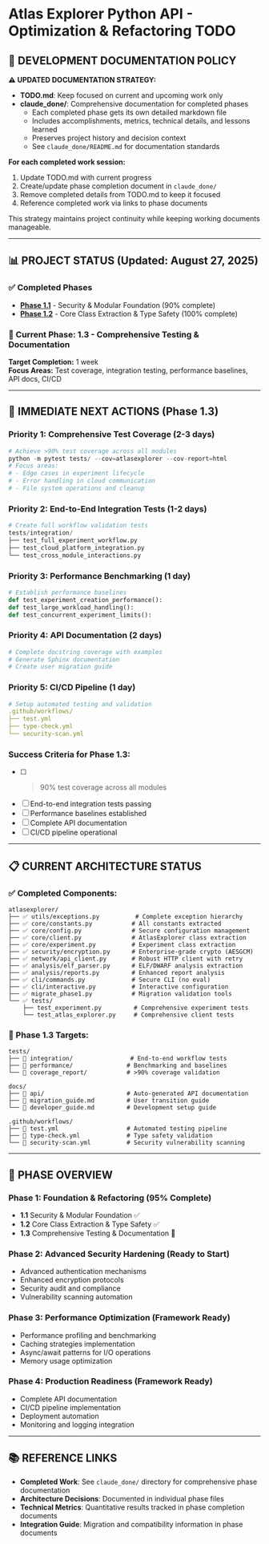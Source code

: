 # Atlas Explorer Python API - Optimization & Refactoring TODO

## 📝 DEVELOPMENT DOCUMENTATION POLICY

**⚠️ UPDATED DOCUMENTATION STRATEGY:**
- **TODO.md**: Keep focused on current and upcoming work only
- **claude_done/**: Comprehensive documentation for completed phases
  - Each completed phase gets its own detailed markdown file
  - Includes accomplishments, metrics, technical details, and lessons learned
  - Preserves project history and decision context
  - See `claude_done/README.md` for documentation standards

**For each completed work session:**
1. Update TODO.md with current progress
2. Create/update phase completion document in `claude_done/`
3. Remove completed details from TODO.md to keep it focused
4. Reference completed work via links to phase documents

This strategy maintains project continuity while keeping working documents manageable.

---

## 📊 PROJECT STATUS (Updated: August 27, 2025)

### ✅ Completed Phases
- **[Phase 1.1](./claude_done/phase1_1_security_modular_foundation.md)** - Security & Modular Foundation (90% complete)
- **[Phase 1.2](./claude_done/phase1_2_core_class_extraction.md)** - Core Class Extraction & Type Safety (100% complete)

### 🚀 Current Phase: 1.3 - Comprehensive Testing & Documentation

**Target Completion:** 1 week  
**Focus Areas:** Test coverage, integration testing, performance baselines, API docs, CI/CD

---

## 🚀 IMMEDIATE NEXT ACTIONS (Phase 1.3)

### Priority 1: Comprehensive Test Coverage (2-3 days)
```python
# Achieve >90% test coverage across all modules
python -m pytest tests/ --cov=atlasexplorer --cov-report=html
# Focus areas:
# - Edge cases in experiment lifecycle
# - Error handling in cloud communication
# - File system operations and cleanup
```

### Priority 2: End-to-End Integration Tests (1-2 days)
```python
# Create full workflow validation tests
tests/integration/
├── test_full_experiment_workflow.py
├── test_cloud_platform_integration.py
└── test_cross_module_interactions.py
```

### Priority 3: Performance Benchmarking (1 day)
```python
# Establish performance baselines
def test_experiment_creation_performance():
def test_large_workload_handling():
def test_concurrent_experiment_limits():
```

### Priority 4: API Documentation (2 days)
```python
# Complete docstring coverage with examples
# Generate Sphinx documentation
# Create user migration guide
```

### Priority 5: CI/CD Pipeline (1 day)
```yaml
# Setup automated testing and validation
.github/workflows/
├── test.yml
├── type-check.yml
└── security-scan.yml
```

### Success Criteria for Phase 1.3:
- [ ] >90% test coverage across all modules
- [ ] End-to-end integration tests passing
- [ ] Performance baselines established
- [ ] Complete API documentation
- [ ] CI/CD pipeline operational

---

## 📋 CURRENT ARCHITECTURE STATUS

### ✅ Completed Components:
```
atlasexplorer/
├── ✅ utils/exceptions.py          # Complete exception hierarchy
├── ✅ core/constants.py           # All constants extracted
├── ✅ core/config.py              # Secure configuration management  
├── ✅ core/client.py              # AtlasExplorer class extraction
├── ✅ core/experiment.py          # Experiment class extraction
├── ✅ security/encryption.py      # Enterprise-grade crypto (AESGCM)
├── ✅ network/api_client.py       # Robust HTTP client with retry
├── ✅ analysis/elf_parser.py      # ELF/DWARF analysis extraction
├── ✅ analysis/reports.py         # Enhanced report analysis
├── ✅ cli/commands.py             # Secure CLI (no eval)
├── ✅ cli/interactive.py          # Interactive configuration
├── ✅ migrate_phase1.py           # Migration validation tools
└── ✅ tests/
    ├── test_experiment.py         # Comprehensive experiment tests
    └── test_atlas_explorer.py     # Comprehensive client tests
```

### 🔄 Phase 1.3 Targets:
```
tests/
├── 🎯 integration/                # End-to-end workflow tests
├── 🎯 performance/               # Benchmarking and baselines
└── 🎯 coverage_report/           # >90% coverage validation

docs/
├── 🎯 api/                       # Auto-generated API documentation
├── 🎯 migration_guide.md         # User transition guide
└── 🎯 developer_guide.md         # Development setup guide

.github/workflows/
├── 🎯 test.yml                   # Automated testing pipeline
├── 🎯 type-check.yml             # Type safety validation
└── 🎯 security-scan.yml          # Security vulnerability scanning
```

---

## 🎯 PHASE OVERVIEW

### Phase 1: Foundation & Refactoring (95% Complete)
- **1.1** Security & Modular Foundation ✅
- **1.2** Core Class Extraction & Type Safety ✅
- **1.3** Comprehensive Testing & Documentation 🔄

### Phase 2: Advanced Security Hardening (Ready to Start)
- Advanced authentication mechanisms
- Enhanced encryption protocols
- Security audit and compliance
- Vulnerability scanning automation

### Phase 3: Performance Optimization (Framework Ready)
- Performance profiling and benchmarking
- Caching strategies implementation
- Async/await patterns for I/O operations
- Memory usage optimization

### Phase 4: Production Readiness (Framework Ready)
- Complete API documentation
- CI/CD pipeline implementation
- Deployment automation
- Monitoring and logging integration

---

## 📚 REFERENCE LINKS

- **Completed Work**: See `claude_done/` directory for comprehensive phase documentation
- **Architecture Decisions**: Documented in individual phase files
- **Technical Metrics**: Quantitative results tracked in phase completion documents
- **Integration Guide**: Migration and compatibility information in phase documents
